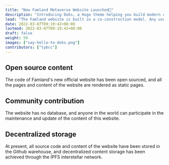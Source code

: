 ```yaml
---
title: "New Famland Metaverse Website Launched👋"
description: "Introducing Doks, a Hugo theme helping you build modern documentation websites that are secure, fast, and SEO-ready — by default."
lead: "The Famland website is built in a co-construction model. Any user in the world can participate in the maintenance and update of the website content. The website adopts the IPFS decentralized storage mechanism, and the version record of each update of the website will be permanently recorded on the blockchain."
date: 2022-03-07T09:19:42+08:00
lastmod: 2022-03-07T09:19:42+08:00
draft: false
weight: 50
images: ["say-hello-to-doks.png"]
contributors: ["tybcc"]
---
```

## Open source content
The code of Famland's new official website has been open sourced, and all the pages and content of the website are rendered as static pages.

## Community contribution
The website has no database, and anyone in the world can participate in the maintenance and update of the content of this website.

## Decentralized storage
At present, all source code and content of the website have been stored in the Github warehouse, and decentralized content storage has been achieved through the IPFS interstellar network.
